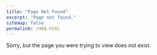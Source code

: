```yaml
---
title: "Page Not Found"
excerpt: "Page not found."
sitemap: false
permalink: /404.html
---
```


Sorry, but the page you were trying to view does not exist.

